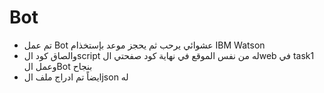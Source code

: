 # Bot
- تم عمل Bot عشوائي يرحب ثم يحجز موعد بإستخذام IBM Watson 
- والصاق كود الscript له من نفس الموقع في نهاية كود صفحتي الweb في task1 وعمل الBot بنجاح 
- ايضاً تم ادراج ملف الjson له
